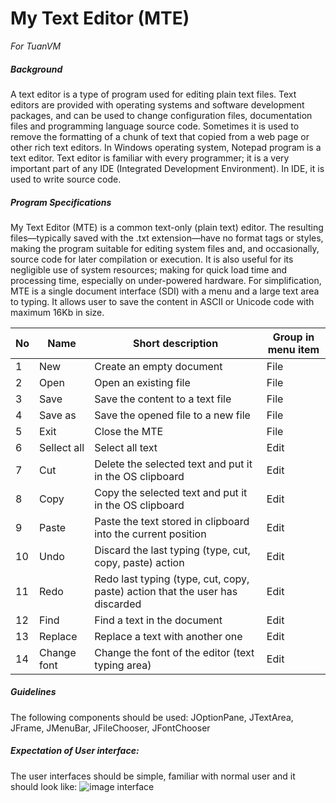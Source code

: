 # My Text Editor (MTE)

_For TuanVM_

##### Background

A text editor is a type of program used for editing plain text files. Text editors are provided with operating systems and software development packages, and can be used to change configuration files, documentation files and programming language source code. Sometimes it is used to remove the formatting of a chunk of text that copied from a web page or other rich text editors. In Windows operating system, Notepad program is a text editor. Text editor is familiar with every programmer; it is a very important part of any IDE (Integrated Development Environment). In IDE, it is used to write source code.

##### Program Specifications

My Text Editor (MTE) is a common text-only (plain text) editor. The resulting files—typically saved with the .txt extension—have no format tags or styles, making the program suitable for editing system files and, and occasionally, source code for later compilation or execution. It is also useful for its negligible use of system resources; making for quick load time and processing time, especially on under-powered hardware. For simplification, MTE is a single document interface (SDI) with a menu and a large text area to typing. It allows user to save the content in ASCII or Unicode code with maximum 16Kb in size.

|No|Name|Short description|Group in menu item|
|--|----|---------------|-----------------|
|1|New|Create an empty document|File|
|2|Open|Open an existing file|File|
|3|Save|Save the content to a text file|File|
|4|Save as|Save the opened file to a new file|File|
|5|Exit|Close the MTE|File|
|6|Sellect all|Select all text|Edit|
|7|Cut|Delete the selected text and put it in the OS clipboard|Edit|
|8|Copy|Copy the selected text and put it in the OS clipboard|Edit|
|9|Paste|Paste the text stored in clipboard into the current position|Edit|
|10|Undo|Discard the last typing (type, cut, copy, paste) action|Edit|
|11|Redo|Redo last typing (type, cut, copy, paste) action that the user has discarded|Edit|
|12|Find|Find a text in the document|Edit|
|13|Replace|Replace a text with another one|Edit|
|14|Change font|Change the font of the editor (text typing area) | Edit|

##### Guidelines
The following components should be used: JOptionPane, JTextArea, JFrame, JMenuBar, JFileChooser, JFontChooser
##### Expectation of User interface:
The user interfaces should be simple, familiar with normal user and it should look like: 
![image interface](https://github.com/Sharp-Team/text-editor-javadesk-master/blob/master/interface.png)
